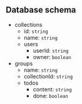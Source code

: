 ## Database schema

- collections
  - id: `string`
  - name: `string`
  - users
    - userId: `string`
    - owner: `boolean`
- groups
  - name: `string`
  - collectionId: `string`
  - todos
    - content: `string`
    - done: `boolean`
